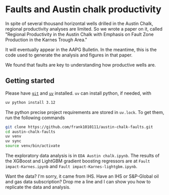 # Faults and Austin chalk productivity

In spite of several thousand horizontal wells drilled in the Austin Chalk, regional productivity analyses are limited. So we wrote a paper on it, called "Regional Productivity in the Austin Chalk with Emphasis on Fault Zone Production in the Karnes Trough Area."

It will eventually appear in the AAPG Bulletin. In the meantime, this is the code used to generate the analysis and figures in that paper.

We found that faults are key to understanding how productive wells are.

## Getting started

Please have [`git`](https://git-scm.com/) and [`uv`](https://docs.astral.sh/uv/) installed. `uv` can install python, if needed, with

```sh
uv python install 3.12
```

The python precise project requirements are stored in `uv.lock`. To get them, run the following commands

```sh
git clone https://github.com/frank1010111/austin-chalk-faults.git
cd austin-chalk-faults
uv venv
uv sync
source venv/bin/activate
```

The exploratory data analysis is in `EDA Austin chalk.ipynb`. The results of the XGBoost and LightGBM gradient boosting regressors are at `Fault impact-Karnes.ipynb` and `Fault impact-Karnes-lightgbm.ipynb`.

Want the data? I'm sorry, it came from IHS. Have an IHS or S&P-Global oil and gas data subscription? Drop me a line and I can show you how to replicate the data and analysis.
